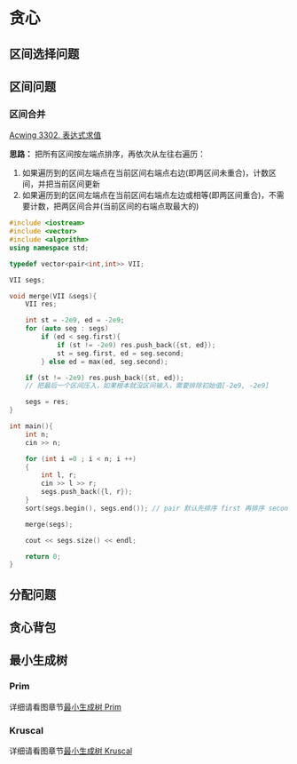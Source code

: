 # 贪心

## 区间选择问题

## 区间问题

### 区间合并

[Acwing 3302. 表达式求值](https://www.acwing.com/problem/content/description/3305/)

<b>思路：</b>
把所有区间按左端点排序，再依次从左往右遍历：

1. 如果遍历到的区间左端点在当前区间右端点右边(即两区间未重合)，计数区间，并把当前区间更新
2. 如果遍历到的区间左端点在当前区间右端点左边或相等(即两区间重合)，不需要计数，把两区间合并(当前区间的右端点取最大的)

```cpp
#include <iostream>
#include <vector>
#include <algorithm>
using namespace std;

typedef vector<pair<int,int>> VII;

VII segs;

void merge(VII &segs){
    VII res;

    int st = -2e9, ed = -2e9;
    for (auto seg : segs)
        if (ed < seg.first){
            if (st != -2e9) res.push_back({st, ed});
            st = seg.first, ed = seg.second;
        } else ed = max(ed, seg.second);

    if (st != -2e9) res.push_back({st, ed});
    // 把最后一个区间压入，如果根本就没区间输入，需要排除初始值[-2e9, -2e9]

    segs = res;
}

int main(){
    int n;
    cin >> n;

    for (int i =0 ; i < n; i ++)
    {
        int l, r;
        cin >> l >> r;
        segs.push_back({l, r});
    }
    sort(segs.begin(), segs.end()); // pair 默认先排序 first 再排序 second

    merge(segs);

    cout << segs.size() << endl;

    return 0;
}
```

## 分配问题

## 贪心背包

## 最小生成树

### Prim

详细请看图章节[最小生成树 Prim](/algorithm/data/04-图.md#Prim)

### Kruscal

详细请看图章节[最小生成树 Kruscal](/algorithm/data/04-图.md#kruscal)
